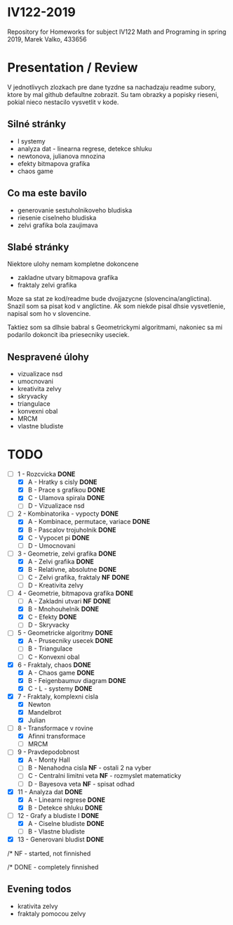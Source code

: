 # IV122-2019
Repository for Homeworks for subject IV122 Math and Programing in spring 2019, Marek Valko, 433656

# Presentation / Review

V jednotlivych zlozkach pre dane tyzdne sa nachadzaju readme subory, ktore by mal github defaultne zobrazit. Su tam obrazky a popisky rieseni, pokial nieco nestacilo vysvetlit v kode.

## Silné stránky

- l systemy
- analyza dat - linearna regrese, detekce shluku
- newtonova, julianova mnozina
- efekty bitmapova grafika
- chaos game

## Co ma este bavilo

- generovanie sestuholnikoveho bludiska
- riesenie ciselneho bludiska
- zelvi grafika bola zaujimava

## Slabé stránky

Niektore ulohy nemam kompletne dokoncene

- zakladne utvary bitmapova grafika
- fraktaly zelvi grafika

Moze sa stat ze kod/readme bude dvojjazycne (slovencina/anglictina). Snazil som sa pisat kod v anglictine. Ak som niekde pisal dhsie vysvetlenie, napisal som ho v slovencine.

Taktiez som sa dlhsie babral s Geometrickymi algoritmami, nakoniec sa mi podarilo dokoncit iba priesecniky useciek.

## Nespravené úlohy

- vizualizace nsd
- umocnovani
- kreativita zelvy
- skryvacky
- triangulace
- konvexni obal
- MRCM
- vlastne bludiste

# TODO

- [ ] 1 - Rozcvicka **DONE**
  - [X] A - Hratky s cisly **DONE**
  - [X] B - Prace s grafikou **DONE**
  - [X] C - Ulamova spirala **DONE**
  - [ ] D - Vizualizace nsd
- [ ] 2 - Kombinatorika - vypocty **DONE**
  - [X] A - Kombinace, permutace, variace **DONE**
  - [X] B - Pascalov trojuholnik **DONE**
  - [X] C - Vypocet pi **DONE**
  - [ ] D - Umocnovani
- [ ] 3 - Geometrie, zelvi grafika **DONE**
  - [X] A - Zelvi grafika **DONE**
  - [X] B - Relativne, absolutne **DONE**
  - [ ] C - Zelvi grafika, fraktaly **NF** **DONE**
  - [ ] D - Kreativita zelvy
- [ ] 4 - Geometrie, bitmapova grafika **DONE**
  - [ ] A - Zakladni utvari **NF** **DONE**
  - [X] B - Mnohouhelnik **DONE**
  - [X] C - Efekty **DONE**
  - [ ] D - Skryvacky
- [ ] 5 - Geometricke algoritmy **DONE**
  - [X] A - Prusecniky usecek **DONE**
  - [ ] B - Triangulace
  - [ ] C - Konvexni obal
- [X] 6 - Fraktaly, chaos **DONE**
  - [X] A - Chaos game **DONE**
  - [X] B - Feigenbaumuv diagram **DONE**
  - [X] C - L - systemy **DONE**
- [X] 7 - Fraktaly, komplexni cisla
  - [X] Newton
  - [X] Mandelbrot
  - [X] Julian
- [ ] 8 - Transformace v rovine
  - [X] Afinni transformace
  - [ ] MRCM
- [ ] 9 - Pravdepodobnost
  - [X] A - Monty Hall
  - [ ] B - Nenahodna cisla **NF** - ostali 2 na vyber
  - [ ] C - Centralni limitni veta **NF** - rozmyslet matematicky
  - [ ] D - Bayesova veta **NF** - spisat odhad
- [X] 11 - Analyza dat **DONE**
  - [X] A - Linearni regrese **DONE**
  - [X] B - Detekce shluku **DONE**
- [ ] 12 - Grafy a bludiste I **DONE**
  - [X] A - Ciselne bludiste **DONE**
  - [ ] B - Vlastne bludiste
- [X] 13 - Generovani bludist **DONE**

/* NF - started, not finnished

/* DONE - completely finnished

## Evening todos

- krativita zelvy
- fraktaly pomocou zelvy

